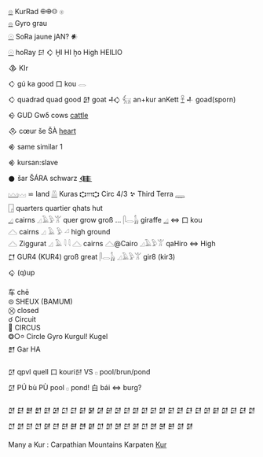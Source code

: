 [𓊖](𓊖) KurRad 𐀏𐃏𐀤 𓊕  
[𓐍](𓐍) Gyro grau  
[𓇳](𓇳) SoRa jaune jAN? 𒀭  
[𓇳](𓇳) hoRay 𒂉 𒄭 ḪI HI ḫo High HEILIO  
𒆠 KIr  
𒄭 gú ka good 口 kou 𓂋  
𒄭 quadrad quad good 𒇻 goat 𒈧 𓃶 an+kur anKett [𓋹](𓋹) 𒈦 goad(sporn)  
𒀪 GUD Gwδ cows [cattle](cattle)  
𒊮 cœur še ŠÀ [heart](heart)  
𒄯 same similar 1  
𒄯 kursan:slave  
𒊹 šar ŠÁRA schwarz [𒈪](𒈪)  
[𓈉](𓈉)𓈊 ⋍ land [𓌨](𓌨) Kuras 𐎘𐎍𐎘 Circ 4/3 𒆳 Third Terra [𓇾](𓇾)  
[𓉗](𓉗) quarters quartier qhats hut  
[𓈎](𓈎) cairns 𓈎𓄿𓅱𓀠 quer grow groß … 𓋴𓂋[𓃱](𓃱) giraffe   [𓈎](𓈎) ⇔ 口 kou  
𓊎 cairns 𓈎 𓄿 𓅱 𓏘  high ground  
𓊎 Ziggurat 𓈎 𓄿 𓇋 𓇋 𓊎 cairns 𓊎@Cairo  𓈎𓄿𓅱𓀠 qaHiro ⇔ High  
𒆸 GUR4 (KUR4) groß great 𓋴𓂋[𓃱](𓃱)  𓈎𓄿𓅱𓀠   gir8 (kir3)  
𒌒 (q)up  

车 chē  
𖥕 SHEUX (BAMUM)  
⛒ closed  
☌  Circuit  
🎪 CIRCUS  
❂○𐩒  Circle Gyro Kurgul! Kugel  
𒆼 Gar HA  

𒇥 qpvl quell 口 kouri𒂉 VS 𓊪 pool/brun/pond  
𒇥 PÚ bù PÙ pool 𓊪 pond! 白 bái  ⇔ burg?  

𒆹 𒆺 𒆻 𒆼 𒆽 𒆾 𒆿 𒇀 𒇁 𒇂 𒇃 𒇄 𒇅 𒇆 𒇇 𒇈 𒇉 𒇊 𒇋 𒇌 𒇍 𒇎 𒇏 𒇐 𒇑 𒇒 𒇓 𒇔 𒇕 𒇖 𒇗 𒇘 𒇙 𒇚 𒇛 𒇜 𒇝 𒇞 𒇟 𒇠 𒇡 𒇢 𒇣 𒇥 𒇦 𒇧 𒇨 𒇩 𒇪  

Many a Kur : Carpathian Mountains Karpaten [Kur](kur)  